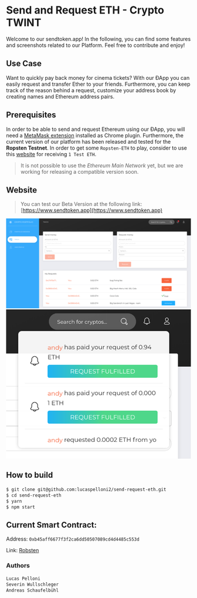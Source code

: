 
# Send and Request ETH - Crypto TWINT 
Welcome to our sendtoken.app! In the following, you can find some features and screenshots related to our Platform. Feel free to contribute and enjoy! 

## Use Case
Want to quickly pay back money for cinema tickets? With our ÐApp you can easily request and transfer Ether to your friends. 
Furthermore, you can keep track of the reason behind a request, customize your address book by creating names and Ethereum address pairs. 


## Prerequisites
In order to be able to send and request Ethereum using our ÐApp, you will need a [MetaMask extension](https://chrome.google.com/webstore/detail/metamask/nkbihfbeogaeaoehlefnkodbefgpgknn) installed as Chrome plugin. 
Furthermore, the current version of our platform has been released and tested for the **Ropsten Testnet**.  In order to get some `Ropsten-ETH` to play, consider to use this [website](http://faucet.ropsten.be:3001/) for receiving `1 Test ETH`. 
>It is not possible to use the *Ethereum Main Network* yet, but we are working for releasing a compatible version soon. 

## Website 
   > You can test our Beta Version at the following link: [https://www.sendtoken.app](https://www.sendtoken.app)



![](public/screen2.png)
![](public/screen1.png)


## How to build 
```
$ git clone git@github.com:lucaspelloni2/send-request-eth.git
$ cd send-request-eth
$ yarn
$ npm start
```
 ## Current Smart Contract: 

Address:  `0xb45aff6677f3f2ca6dd50507089cd4d4485c553d`

Link: [Robsten](https://ropsten.etherscan.io/address/0xb45aff6677f3f2ca6dd50507089cd4d4485c553d)
 
  ### Authors
```
Lucas Pelloni
Severin Wullschleger
Andreas Schaufelbühl
```